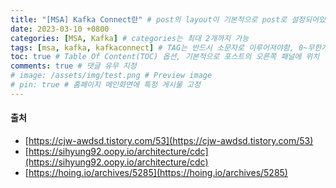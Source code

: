 ```yaml
---
title: "[MSA] Kafka Connect란" # post의 layout이 기본적으로 post로 설정되어있어서 Front Matter에 따로 layout변수를 만들어 주지 않아도 됨
date: 2023-03-10 +0800
categories: [MSA, Kafka] # categories는 최대 2개까지 가능
tags: [msa, kafka, kafkaconnect] # TAG는 반드시 소문자로 이루어져야함, 0~무한개까지 지정 가능
toc: true # Table Of Content(TOC) 옵션, 기본적으로 포스트의 오른쪽 패널에 위치
comments: true # 댓글 유무 지정
# image: /assets/img/test.png # Preview image
# pin: true # 홈페이지 메인화면에 특정 게시물 고정
---
```



   
#### 출처
- [https://cjw-awdsd.tistory.com/53](https://cjw-awdsd.tistory.com/53)
- [https://sihyung92.oopy.io/architecture/cdc](https://sihyung92.oopy.io/architecture/cdc)
- [https://hoing.io/archives/5285](https://hoing.io/archives/5285)
